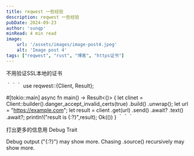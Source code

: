 ```yaml
---
title: reqwest 一些经验
description: reqwest 一些经验
pubDate: 2024-09-23
author: 'sunqp'
minRead: 4 min read
image:
    url: '/assets/images/image-post4.jpeg'
    alt: 'Image post 4'
tags: ["reqwest", "rust", "博客", "https证书"]
---
```


不用验证SSL本地的证书

｀｀｀
  use reqwest::{Client, Result};

#[tokio::main]
async fn main() -> Result<()> {
  let clinet = Client::builder().danger_accept_invalid_certs(true)
    .build()
    .unwrap();
  let url = "https://example.com";
  let result = client
    .get(url)
    .send()
    .await?
    .text()
    .await?;
    println!("result is {:?}",result);
    Ok(())
}
｀｀｀

打出更多的信息用 Debug Trait

Debug output ("{:?}") may show more. Chasing .source() recursively may show more.
